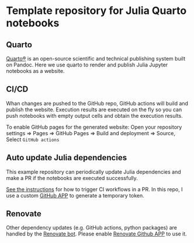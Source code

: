 # Template repository for Julia Quarto notebooks

## Quarto

[Quarto®](https://quarto.org/) is an open-source scientific and technical publishing system built on Pandoc. Here we use quarto to render and publish Julia Jupyter notebooks as a website.

## CI/CD

Whan changes are pushed to the GitHub repo, GitHub actions will build and publish the website. Execution results are executed on the fly so you can push notebooks with empty output cells and obtain the execution results.

To enable GitHub pages for the generated website:
Open your repository settings => Pages => GitHub Pages
=> Build and deployment => Source, Select `GitHub actions`

## Auto update Julia dependencies

This example repository can periodically update Julia dependencies and make a PR if the notebooks are executed successfully.

[See the instructions](https://github.com/peter-evans/create-pull-request/blob/main/docs/concepts-guidelines.md#triggering-further-workflow-runs) for how to trigger CI workflows in a PR. In this repo, I use a custom [GitHub APP](https://github.com/peter-evans/create-pull-request/blob/main/docs/concepts-guidelines.md#authenticating-with-github-app-generated-tokens) to generate a temporary token.

## Renovate

Other dependency updates (e.g. GitHub actions, python packages) are handled by the [Renovate bot](https://docs.renovatebot.com/). Please enable [Renovate Github APP](https://github.com/apps/renovate) to use it.
